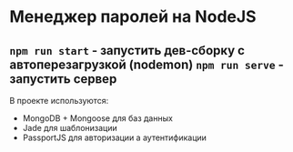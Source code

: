 # Менеджер паролей на NodeJS
`npm run start` - запустить дев-сборку с автоперезагрузкой (nodemon)
`npm run serve` - запустить сервер
----------
В проекте используются:
- MongoDB + Mongoose для баз данных
- Jade для шаблонизации
- PassportJS для авторизации а аутентификации
